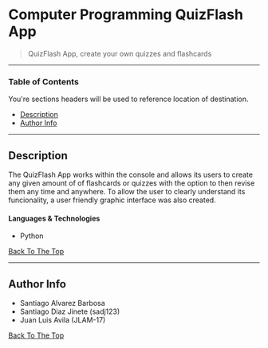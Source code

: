 # Computer Programming QuizFlash App 

> QuizFlash App, create your own quizzes and flashcards

---

### Table of Contents
You're sections headers will be used to reference location of destination.

- [Description](#description)
- [Author Info](#author-info)

---

## Description

The QuizFlash App works within the console and allows its users to create any given amount of of flashcards or quizzes with the option to then revise them any time and anywhere. To allow the user to clearly understand its funcionality, a  user friendly graphic interface was also created.

#### Languages & Technologies

- Python

[Back To The Top](#read-me-template)

---

## Author Info

  - Santiago Alvarez Barbosa
  - Santiago Diaz Jinete (sadj123)
  - Juan Luis Avila (JLAM-17)

[Back To The Top](#read-me-template)
